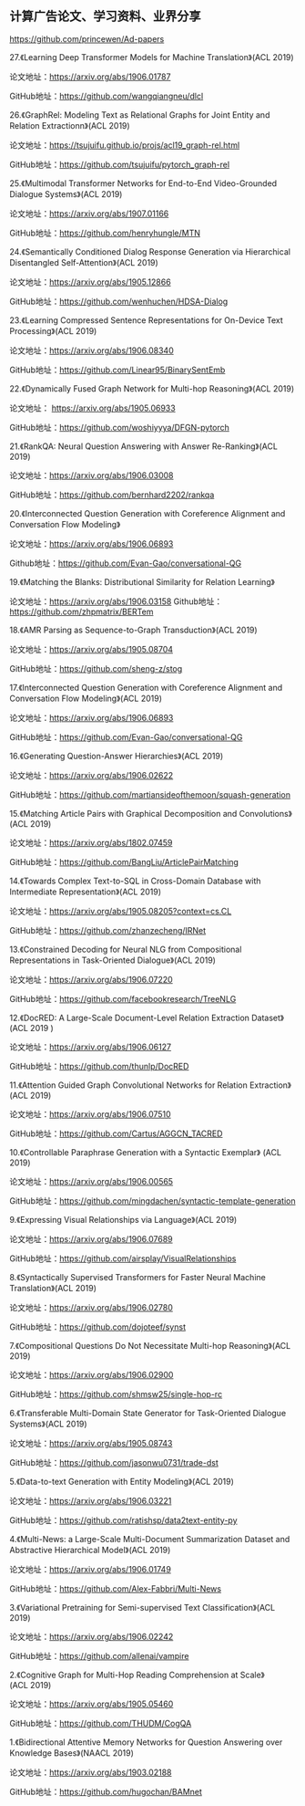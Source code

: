 ## 计算广告论文、学习资料、业界分享

https://github.com/princewen/Ad-papers

27.《Learning Deep Transformer Models for Machine Translation》(ACL 2019) 

论文地址：https://arxiv.org/abs/1906.01787

GitHub地址：https://github.com/wangqiangneu/dlcl


26.《GraphRel: Modeling Text as Relational Graphs for Joint Entity and Relation Extractionn》(ACL 2019) 

论文地址：https://tsujuifu.github.io/projs/acl19_graph-rel.html

GitHub地址：https://github.com/tsujuifu/pytorch_graph-rel


25.《Multimodal Transformer Networks for End-to-End Video-Grounded Dialogue Systems》(ACL 2019) 

论文地址：https://arxiv.org/abs/1907.01166

GitHub地址：https://github.com/henryhungle/MTN


24.《Semantically Conditioned Dialog Response Generation via Hierarchical Disentangled Self-Attention》(ACL 2019) 

论文地址：https://arxiv.org/abs/1905.12866

GitHub地址：https://github.com/wenhuchen/HDSA-Dialog


23.《Learning Compressed Sentence Representations for On-Device Text Processing》(ACL 2019) 

论文地址：https://arxiv.org/abs/1906.08340

GitHub地址：https://github.com/Linear95/BinarySentEmb


22.《Dynamically Fused Graph Network for Multi-hop Reasoning》(ACL 2019)

论文地址： https://arxiv.org/abs/1905.06933

GitHub地址：https://github.com/woshiyyya/DFGN-pytorch


21.《RankQA: Neural Question Answering with Answer Re-Ranking》(ACL 2019) 

论文地址：https://arxiv.org/abs/1906.03008

GitHub地址：https://github.com/bernhard2202/rankqa


20.《Interconnected Question Generation with Coreference Alignment and Conversation Flow Modeling》

论文地址：https://arxiv.org/abs/1906.06893

Github地址：https://github.com/Evan-Gao/conversational-QG


19.《Matching the Blanks: Distributional Similarity for Relation Learning》

论文地址：https://arxiv.org/abs/1906.03158
Github地址：https://github.com/zhpmatrix/BERTem


18.《AMR Parsing as Sequence-to-Graph Transduction》(ACL 2019) 

论文地址：https://arxiv.org/abs/1905.08704

GitHub地址：https://github.com/sheng-z/stog


17.《Interconnected Question Generation with Coreference Alignment and Conversation Flow Modeling》(ACL 2019) 

论文地址：https://arxiv.org/abs/1906.06893

GitHub地址：https://github.com/Evan-Gao/conversational-QG


16.《Generating Question-Answer Hierarchies》(ACL 2019) 

论文地址：https://arxiv.org/abs/1906.02622

GitHub地址：https://github.com/martiansideofthemoon/squash-generation


15.《Matching Article Pairs with Graphical Decomposition and Convolutions》(ACL 2019) 

论文地址：https://arxiv.org/abs/1802.07459

GitHub地址：https://github.com/BangLiu/ArticlePairMatching


14.《Towards Complex Text-to-SQL in Cross-Domain Database with Intermediate Representation》(ACL 2019) 

论文地址：https://arxiv.org/abs/1905.08205?context=cs.CL

GitHub地址：https://github.com/zhanzecheng/IRNet


13.《Constrained Decoding for Neural NLG from Compositional Representations in Task-Oriented Dialogue》(ACL 2019) 

论文地址：https://arxiv.org/abs/1906.07220

GitHub地址：https://github.com/facebookresearch/TreeNLG


12.《DocRED: A Large-Scale Document-Level Relation Extraction Dataset》(ACL 2019 ) 

论文地址：https://arxiv.org/abs/1906.06127

GitHub地址：https://github.com/thunlp/DocRED


11.《Attention Guided Graph Convolutional Networks for Relation Extraction》(ACL 2019) 

论文地址：https://arxiv.org/abs/1906.07510

GitHub地址：https://github.com/Cartus/AGGCN_TACRED


10.《Controllable Paraphrase Generation with a Syntactic Exemplar》 (ACL 2019) 

论文地址：https://arxiv.org/abs/1906.00565

GitHub地址：https://github.com/mingdachen/syntactic-template-generation


9.《Expressing Visual Relationships via Language》(ACL 2019) 

论文地址：https://arxiv.org/abs/1906.07689

GitHub地址：https://github.com/airsplay/VisualRelationships


8.《Syntactically Supervised Transformers for Faster Neural Machine Translation》(ACL 2019) 

论文地址：https://arxiv.org/abs/1906.02780

GitHub地址：https://github.com/dojoteef/synst


7.《Compositional Questions Do Not Necessitate Multi-hop Reasoning》(ACL 2019) 

论文地址：https://arxiv.org/abs/1906.02900

GitHub地址：https://github.com/shmsw25/single-hop-rc


6.《Transferable Multi-Domain State Generator for Task-Oriented Dialogue Systems》(ACL 2019) 

论文地址：https://arxiv.org/abs/1905.08743

GitHub地址：https://github.com/jasonwu0731/trade-dst


5.《Data-to-text Generation with Entity Modeling》(ACL 2019) 

论文地址：https://arxiv.org/abs/1906.03221

GitHub地址：https://github.com/ratishsp/data2text-entity-py


4.《Multi-News: a Large-Scale Multi-Document Summarization Dataset and Abstractive Hierarchical Model》(ACL 2019) 

论文地址：https://arxiv.org/abs/1906.01749

GitHub地址：https://github.com/Alex-Fabbri/Multi-News


3.《Variational Pretraining for Semi-supervised Text Classification》(ACL 2019) 

论文地址：https://arxiv.org/abs/1906.02242

GitHub地址：https://github.com/allenai/vampire


2.《Cognitive Graph for Multi-Hop Reading Comprehension at Scale》(ACL 2019) 

论文地址：https://arxiv.org/abs/1905.05460

GitHub地址：https://github.com/THUDM/CogQA


1.《Bidirectional Attentive Memory Networks for Question Answering over Knowledge Bases》(NAACL 2019)

论文地址：https://arxiv.org/abs/1903.02188

GitHub地址：https://github.com/hugochan/BAMnet
